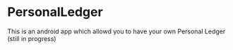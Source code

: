 # PersonalLedger
This is an android app which allowd you to have your own Personal Ledger
(still in progress)
